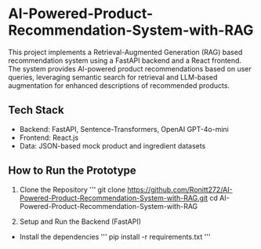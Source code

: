 # AI-Powered-Product-Recommendation-System-with-RAG
This project implements a Retrieval-Augmented Generation (RAG) based recommendation system using a FastAPI backend and a React frontend. The system provides AI-powered product recommendations based on user queries, leveraging semantic search for retrieval and LLM-based augmentation for enhanced descriptions of recommended products.

## Tech Stack
- Backend: FastAPI, Sentence-Transformers, OpenAI GPT-4o-mini
- Frontend: React.js
- Data: JSON-based mock product and ingredient datasets

## How to Run the Prototype
1. Clone the Repository
'''
git clone https://github.com/Ronitt272/AI-Powered-Product-Recommendation-System-with-RAG.git
cd AI-Powered-Product-Recommendation-System-with-RAG

2. Setup and Run the Backend (FastAPI)
- Install the dependencies
'''
pip install -r requirements.txt
''' 
